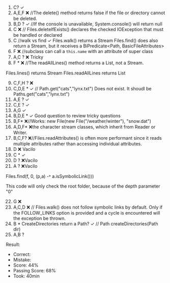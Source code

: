 1. C?                                                  ✓
2. A,E,F                                               ❌ //The delete() method returns false if the file or directory cannot be deleted.
3. B,D ?                                               ✓ //If the console is unavailable, System.console() will return null
4. C                                                   ❌ // Files.deleteIfExists() declares the checked IOException that must be handled or declared
5. C //walk vs find                                    ✓ Files.walk() returns a Stream<Path> Files.find() does also return a Stream<Path>, but it receives a BiPredicate<Path, BasicFileAttributes>
6. F                                                   ❌ //subclass can call a `this.name` with an attribute of super class
7. A,C ?                                               ❌ Tricky
8. F *                                                 ❌ //The readAllLines() method returns a List, not a Stream.

Files.lines() returns Stream<String>
Files.readAllLines returns List<String>

9. C,F,H ?                                             ❌
10. C,D,E *                                            ✓ // Path.get("cats","lynx.txt") Does not exist. It shoudl be Paths.get("cats","lynx.txt")
11. A,E ?                                              ✓
12. C,E ?                                              ✓
13. A,G                                                ✓
14. B,D,E *                                            ✓ Good question to review tricky questions
15. B,F*                                               ❌//Works: new File(new File("/weather/winter"), "snow.dat")
16. A,D,F*                                             ❌the character stream classes, which inherit from Reader or Writer.
17. B,C,F?                                             ❌//Files.readAttributes() is often more performant since it reads multiple attributes rather than accessing individual attributes.
18. D                                                  ❌ Vacilo
19. C *                                                ✓
20. D ?                                                ❌Vacilo
21. A ?                                                ❌Vacilo

Files.find(f, 0, (p,a) -˃ a.isSymbolicLink()))

This code will only check the root folder, because of the depth parameter "0"

22. G                                                 ❌
23. A,C,D                                             ❌ // Files.walk() does not follow symbolic links by default. Only if the FOLLOW_LINKS option is provided and a cycle is encountered will the exception be thrown.
24. B * CreateDirectories return a Path?              ✓ // Path createDirectories(Path dir) 
25. A,B ?


Result:

* Correct: 
* Mistake: 
* Score: 44%
* Passing Score: 68%
* Took: 40min